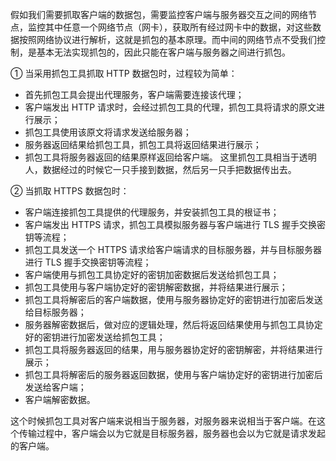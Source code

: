 假如我们需要抓取客户端的数据包，需要监控客户端与服务器交互之间的网络节点，监控其中任意一个网络节点（网卡），获取所有经过网卡中的数据，对这些数据按照网络协议进行解析，这就是抓包的基本原理。而中间的网络节点不受我们控制，是基本无法实现抓包的，因此只能在客户端与服务器之间进行抓包。

① 当采用抓包工具抓取 HTTP 数据包时，过程较为简单：

* 首先抓包工具会提出代理服务，客户端需要连接该代理；
* 客户端发出 HTTP 请求时，会经过抓包工具的代理，抓包工具将请求的原文进行展示；
* 抓包工具使用该原文将请求发送给服务器；
* 服务器返回结果给抓包工具，抓包工具将返回结果进行展示；
* 抓包工具将服务器返回的结果原样返回给客户端。
这里抓包工具相当于透明人，数据经过的时候它一只手接到数据，然后另一只手把数据传出去。

② 当抓取 HTTPS 数据包时：

* 客户端连接抓包工具提供的代理服务，并安装抓包工具的根证书；
* 客户端发出 HTTPS 请求，抓包工具模拟服务器与客户端进行 TLS 握手交换密钥等流程；
* 抓包工具发送一个 HTTPS 请求给客户端请求的目标服务器，并与目标服务器进行 TLS 握手交换密钥等流程；
* 客户端使用与抓包工具协定好的密钥加密数据后发送给抓包工具；
* 抓包工具使用与客户端协定好的密钥解密数据，并将结果进行展示；
* 抓包工具将解密后的客户端数据，使用与服务器协定好的密钥进行加密后发送给目标服务器；
* 服务器解密数据后，做对应的逻辑处理，然后将返回结果使用与抓包工具协定好的密钥进行加密发送给抓包工具；
* 抓包工具将服务器返回的结果，用与服务器协定好的密钥解密，并将结果进行展示；
* 抓包工具将解密后的服务器返回数据，使用与客户端协定好的密钥进行加密后发送给客户端；
* 客户端解密数据。

这个时候抓包工具对客户端来说相当于服务器，对服务器来说相当于客户端。在这个传输过程中，客户端会以为它就是目标服务器，服务器也会以为它就是请求发起的客户端。



